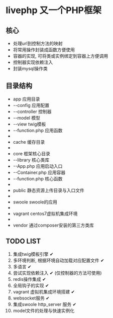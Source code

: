 # livephp 又一个PHP框架
## 核心
* 处理url到控制方法的映射
* 将常用操作封装成函数方便使用
* 容器的实现, 可将类或实例绑定到容器上方便调用
* 控制器实现依赖注入
* 封装mysql操作类

## 目录结构

* app 应用目录
* --config 应用配置
* --controller 控制器
* --model 模型
* --view twig模板
* --function.php 应用函数
* 
* cache 缓存目录
* 
* core 框架核心目录
* --library 核心类库
* --App.php 应用启动入口
* --Container.php 应用容器
* --function.php 核心函数
* 
* public 静态资源上传目录与入口文件
* 
* swoole swoole的应用
* 
* vagrant centos7虚拟机集成环境
* 
* vendor 通过composer安装的第三方类库

## TODO LIST
1. 集成twig模板引擎 ✔
2. 多环境判断, 根据环境自动加载对应配置文件 ✔
3. 多语言 ✔
4. 尝试实现依赖注入 ✔ (仅控制器的方法可使用)
5. redis操作集成 ✔
6. 全局钩子的实现 ✔
7. vagrant 虚拟机集成环境搭建 ✔
8. websocket服务 ✔
9. 集成swoole http_server 服务 ✔
10. model文件的处理与快速实例化